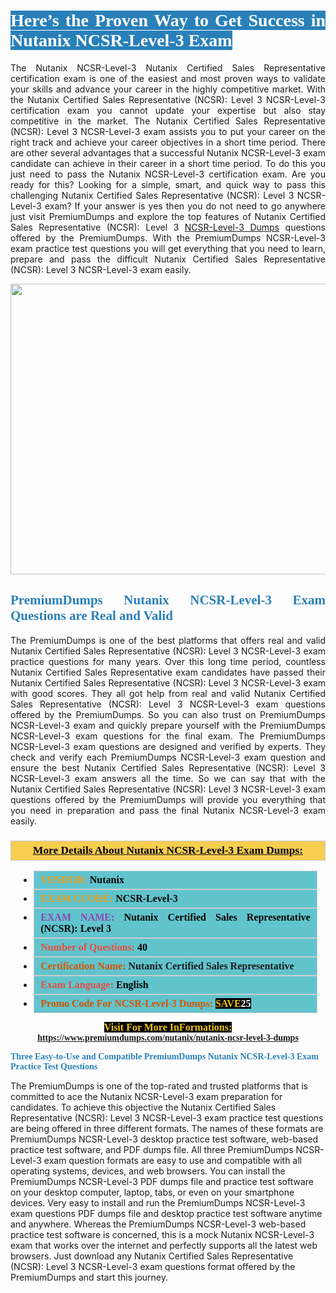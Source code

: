 <h1 style="text-align: justify;"><span style="color:#ffffff;"><span style="font-family:Georgia,serif;"><strong><span style="background-color:#2980b9;">Here’s the Proven Way to Get Success in Nutanix NCSR-Level-3 Exam</span></strong></span></span></h1>

<p style="text-align: justify;">The Nutanix NCSR-Level-3 Nutanix Certified Sales Representative certification exam is one of the easiest and most proven ways to validate your skills and advance your career in the highly competitive market. With the Nutanix Certified Sales Representative (NCSR): Level 3 NCSR-Level-3 certification exam you cannot update your expertise but also stay competitive in the market. The Nutanix Certified Sales Representative (NCSR): Level 3 NCSR-Level-3 exam assists you to put your career on the right track and achieve your career objectives in a short time period. There are other several advantages that a successful Nutanix NCSR-Level-3 exam candidate can achieve in their career in a short time period. To do this you just need to pass the Nutanix NCSR-Level-3 certification exam. Are you ready for this? Looking for a simple, smart, and quick way to pass this challenging Nutanix Certified Sales Representative (NCSR): Level 3 NCSR-Level-3 exam? If your answer is yes then you do not need to go anywhere just visit PremiumDumps and explore the top features of Nutanix Certified Sales Representative (NCSR): Level 3 <a href="https://www.premiumdumps.com/nutanix/nutanix-ncsr-level-3-dumps">NCSR-Level-3 Dumps</a> questions offered by the PremiumDumps. With the PremiumDumps NCSR-Level-3 exam practice test questions you will get everything that you need to learn, prepare and pass the difficult Nutanix Certified Sales Representative (NCSR): Level 3 NCSR-Level-3 exam easily.</p>

<p style="text-align: center;"><a href="https://www.premiumdumps.com/nutanix/nutanix-ncsr-level-3-dumps"><img alt="" src="https://i.imgur.com/KJGzbJ2.jpeg" style="width: 700px; height: 465px;" /></a></p>

<h2 style="text-align: justify;"><span style="color:#2980b9;"><span style="font-family:Georgia,serif;"><strong>PremiumDumps Nutanix NCSR-Level-3 Exam Questions are Real and Valid</strong></span></span></h2>

<p style="text-align: justify;">The PremiumDumps is one of the best platforms that offers real and valid Nutanix Certified Sales Representative (NCSR): Level 3 NCSR-Level-3 exam practice questions for many years. Over this long time period, countless Nutanix Certified Sales Representative exam candidates have passed their Nutanix Certified Sales Representative (NCSR): Level 3 NCSR-Level-3 exam with good scores. They all got help from real and valid Nutanix Certified Sales Representative (NCSR): Level 3 NCSR-Level-3 exam questions offered by the PremiumDumps. So you can also trust on PremiumDumps NCSR-Level-3 exam and quickly prepare yourself with the PremiumDumps NCSR-Level-3 exam questions for the final exam. The PremiumDumps NCSR-Level-3 exam questions are designed and verified by experts. They check and verify each PremiumDumps NCSR-Level-3 exam question and ensure the best Nutanix Certified Sales Representative (NCSR): Level 3 NCSR-Level-3 exam answers all the time. So we can say that with the Nutanix Certified Sales Representative (NCSR): Level 3 NCSR-Level-3 exam questions offered by the PremiumDumps will provide you everything that you need in preparation and pass the final Nutanix NCSR-Level-3 exam easily.</p>

<h3 style="background: #f7ce50; border: 1px solid rgb(204, 204, 204); padding: 5px 10px; text-align: center;"><span style="font-family:Georgia,serif;"><u><u><span style="color:#000000;"><span style="font-size:11pt"><span style="line-height:normal"><b><span style="font-size:13.0pt"><span cambria="">More Details About Nutanix NCSR-Level-3 Exam Dumps:</span></span></b></span></span></span></u></u></span></h3>

<ul>
	<li style="margin:0cm 10pt">
	<div style="background:#61c4cd; border: 1px solid rgb(204, 204, 204); padding: 5px 10px; text-align: justify;"><span style="font-family:Georgia,serif;"><span style="font-size:11pt"><span style="line-height:normal"><b><span style="font-size:12.0pt"><span new="" roman="" times=""><span style="color:#f39c12;">VENDOR:</span> <span style="color:#000000;">Nutanix</span></span></span></b></span></span></span></div>
	</li>
	<li style="margin:0cm 10pt">
	<div style="background: #61c4cd; border: 1px solid rgb(204, 204, 204); padding: 5px 10px; text-align: justify;"><span style="font-family:Georgia,serif;"><span style="font-size:11pt"><span style="line-height:normal"><b><span style="font-size:12.0pt"><span new="" roman="" times=""><span style="color:#f39c12;">EXAM CCODE:</span> <span style="color:#000000;">NCSR-Level-3</span></span></span></b></span></span></span></div>
	</li>
	<li style="margin:0cm 10pt">
	<div style="background: #61c4cd; border: 1px solid rgb(204, 204, 204); padding: 5px 10px; text-align: justify;"><span style="font-family:Georgia,serif;"><span style="font-size:11pt"><span style="line-height:normal"><b><span style="font-size:12.0pt"><span new="" roman="" times=""><span style="color:#8e44ad;">EXAM NAME:</span> <span style="color:#000000;">Nutanix Certified Sales Representative (NCSR): Level 3</span></span></span></b></span></span></span></div>
	</li>
	<li style="margin:0cm 10pt">
	<div style="background: #61c4cd; border: 1px solid rgb(204, 204, 204); padding: 5px 10px;"><span style="font-family:Georgia,serif;"><span style="font-size:11pt"><span style="line-height:normal"><b><span style="font-size:12.0pt"><span new="" roman="" times=""><span style="color:#e74c3c;">Number of Questions:</span><span style="color:#000000;"><span style="color:#f1c40f;"> </span>40</span></span></span></b></span></span></span></div>
	</li>
	<li style="margin:0cm 10pt">
	<div style="background: #61c4cd; border: 1px solid rgb(204, 204, 204); padding: 5px 10px; text-align: justify;"><span style="font-family:Georgia,serif;"><span style="font-size:11pt"><span style="line-height:normal"><b><span style="font-size:12.0pt"><span new="" roman="" times=""><span style="color:#d35400;">Certification Name:</span> Nutanix Certified Sales Representative</span></span></b></span></span></span></div>
	</li>
	<li style="margin:0cm 10pt">
	<div style="background: #61c4cd; border: 1px solid rgb(204, 204, 204); padding: 5px 10px; text-align: justify;"><span style="font-family:Georgia,serif;"><span style="font-size:11pt"><span style="line-height:normal"><b><span style="font-size:12.0pt"><span new="" roman="" times=""><span style="color:#e74c3c;">Exam Language:</span> <span style="color:#000000;">English</span></span></span></b></span></span></span></div>
	</li>
	<li style="margin:0cm 10pt">
	<div style="background: #61c4cd; border: 1px solid rgb(204, 204, 204); padding: 5px 10px;"><span style="font-family:Georgia,serif;"><span style="font-size:11pt"><span style="line-height:normal"><b><span style="font-size:12.0pt"><span new="" roman="" times=""><span style="color:#d35400;">Promo Code For NCSR-Level-3 Dumps:</span><span style="color:#f1c40f;"> <span style="background-color:#000000;">SAVE</span></span><span style="color:#ffffff;"><span style="background-color:#000000;">25</span></span></span></span></b></span></span></span></div>
	</li>
</ul>

<p style="text-align: center;"><span style="font-family:Georgia,serif;"><strong><span style="font-size:16px;"><span style="color:#f1c40f;"><span style="background-color:#000000;">Visit For More InFormations:</span></span></span> <a href="https://www.premiumdumps.com/nutanix/nutanix-ncsr-level-3-dumps">https://www.premiumdumps.com/nutanix/nutanix-ncsr-level-3-dumps</a></strong></span></p>

<p><span style="color:#2980b9;"><span style="font-family:Georgia,serif;"><strong><strong><strong>Three Easy-to-Use and Compatible PremiumDumps Nutanix NCSR-Level-3 Exam Practice Test Questions</strong></strong></strong></span></span></p>

<p>The PremiumDumps is one of the top-rated and trusted platforms that is committed to ace the Nutanix NCSR-Level-3 exam preparation for candidates. To achieve this objective the Nutanix Certified Sales Representative (NCSR): Level 3 NCSR-Level-3 exam practice test questions are being offered in three different formats. The names of these formats are PremiumDumps NCSR-Level-3 desktop practice test software, web-based practice test software, and PDF dumps file. All three PremiumDumps NCSR-Level-3 exam question formats are easy to use and compatible with all operating systems, devices, and web browsers. You can install the PremiumDumps NCSR-Level-3 PDF dumps file and practice test software on your desktop computer, laptop, tabs, or even on your smartphone devices. Very easy to install and run the PremiumDumps NCSR-Level-3 exam questions PDF dumps file and desktop practice test software anytime and anywhere. Whereas the PremiumDumps NCSR-Level-3 web-based practice test software is concerned, this is a mock Nutanix NCSR-Level-3 exam that works over the internet and perfectly supports all the latest web browsers. Just download any Nutanix Certified Sales Representative (NCSR): Level 3 NCSR-Level-3 exam questions format offered by the PremiumDumps and start this journey.</p>
